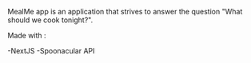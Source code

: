 MealMe app is an application that strives to answer the question "What should we cook tonight?".

Made with :

-NextJS
-Spoonacular API


